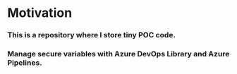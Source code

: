 # Motivation

### This is a repository where I store tiny POC code.
### Manage secure variables with Azure DevOps Library and Azure Pipelines.